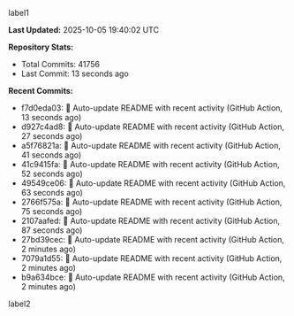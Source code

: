 
label1 
<!-- ACTIVITY_START -->
**Last Updated:** 2025-10-05 19:40:02 UTC

**Repository Stats:**
- Total Commits: 41756
- Last Commit: 13 seconds ago

**Recent Commits:**
- f7d0eda03: 🤖 Auto-update README with recent activity (GitHub Action, 13 seconds ago)
- d927c4ad8: 🤖 Auto-update README with recent activity (GitHub Action, 27 seconds ago)
- a5f76821a: 🤖 Auto-update README with recent activity (GitHub Action, 41 seconds ago)
- 41c9415fa: 🤖 Auto-update README with recent activity (GitHub Action, 52 seconds ago)
- 49549ce06: 🤖 Auto-update README with recent activity (GitHub Action, 63 seconds ago)
- 2766f575a: 🤖 Auto-update README with recent activity (GitHub Action, 75 seconds ago)
- 2107aafed: 🤖 Auto-update README with recent activity (GitHub Action, 87 seconds ago)
- 27bd39cec: 🤖 Auto-update README with recent activity (GitHub Action, 2 minutes ago)
- 7079a1d55: 🤖 Auto-update README with recent activity (GitHub Action, 2 minutes ago)
- b9a634bce: 🤖 Auto-update README with recent activity (GitHub Action, 2 minutes ago)
<!-- ACTIVITY_END -->

label2
